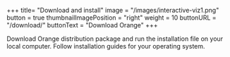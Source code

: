 +++
title= "Download and install"
image =  "/images/interactive-viz1.png"
button =  true
thumbnailImagePosition = "right"
weight = 10
buttonURL = "/download/"
buttonText = "Download Orange"
+++


Download Orange distribution package and run the installation file on your local computer. Follow installation guides for your operating system.
